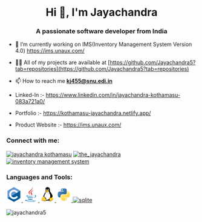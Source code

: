 <h1 align="center">Hi 👋, I'm Jayachandra</h1>
<h3 align="center">A passionate software developer from India</h3>

- 🔭 I’m currently working on IMS(Inventory Management System Version 4.0) https://ims.unaux.com/

- 👨‍💻 All of my projects are available at [https://github.com/Jayachandra5?tab=repositories](https://github.com/Jayachandra5?tab=repositories)

- 📫 How to reach me **kj455@snu.edi.in**
- Linked-In :- https://www.linkedin.com/in/jayachandra-kothamasu-083a721a0/
- Portfolio :- https://kothamasu-jayachandra.netlify.app/
- Product Website :- https://ims.unaux.com/

<h3 align="left">Connect with me:</h3>
<p align="left">
<a href="https://linkedin.com/in/jayachandra kothamasu" target="blank"><img align="center" src="https://raw.githubusercontent.com/rahuldkjain/github-profile-readme-generator/master/src/images/icons/Social/linked-in-alt.svg" alt="jayachandra kothamasu" height="30" width="40" /></a>
<a href="https://instagram.com/the_jayachandra" target="blank"><img align="center" src="https://raw.githubusercontent.com/rahuldkjain/github-profile-readme-generator/master/src/images/icons/Social/instagram.svg" alt="the_jayachandra" height="30" width="40" /></a>
<a href="https://youtube.com/@IMS2023" target="blank"><img align="center" src="https://raw.githubusercontent.com/rahuldkjain/github-profile-readme-generator/master/src/images/icons/Social/youtube.svg" alt="inventory management system" height="30" width="40" /></a>
</p>

<h3 align="left">Languages and Tools:</h3>
<p align="left"> <a href="https://www.cprogramming.com/" target="_blank" rel="noreferrer"> <img src="https://raw.githubusercontent.com/devicons/devicon/master/icons/c/c-original.svg" alt="c" width="40" height="40"/> </a> <a href="https://www.java.com" target="_blank" rel="noreferrer"> <img src="https://raw.githubusercontent.com/devicons/devicon/master/icons/java/java-original.svg" alt="java" width="40" height="40"/> </a> <a href="https://www.linux.org/" target="_blank" rel="noreferrer"> <img src="https://raw.githubusercontent.com/devicons/devicon/master/icons/linux/linux-original.svg" alt="linux" width="40" height="40"/> </a> <a href="https://www.python.org" target="_blank" rel="noreferrer"> <img src="https://raw.githubusercontent.com/devicons/devicon/master/icons/python/python-original.svg" alt="python" width="40" height="40"/> </a> <a href="https://www.sqlite.org/" target="_blank" rel="noreferrer"> <img src="https://www.vectorlogo.zone/logos/sqlite/sqlite-icon.svg" alt="sqlite" width="40" height="40"/> </a> </p>

<p><img align="center" src="https://github-readme-stats.vercel.app/api/top-langs?username=jayachandra5&show_icons=true&locale=en&layout=compact" alt="jayachandra5" /></p>

